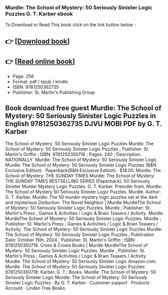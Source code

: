 ### Murdle: The School of Mystery: 50 Seriously Sinister Logic Puzzles G. T. Karber ebook

To Download or Read This book click on the link button below :

## 👉  [**[Download book](http://ebooksharez.info/download.php?group=book&from=github.com&id=718388&lnk=1061 "Download book")**]

## 👉  [**[Read online book](http://ebooksharez.info/download.php?group=book&from=github.com&id=718388&lnk=1061 "Read online book")**]


* Page: 256
* Format: pdf / epub / kindle
* ISBN: 9781250362735
* Publisher: St. Martin&#039;s Publishing Group



## Book download free guest Murdle: The School of Mystery: 50 Seriously Sinister Logic Puzzles in English 9781250362735 DJVU MOBI PDF by G. T. Karber



 The School of Mystery: 50 Seriously Sinister Logic Puzzles Murdle: The School of Mystery: 50 Seriously Sinister Logic Puzzles ; Publisher: St. Martin&#039;s Griffin ; ISBN: 9781250350718 ; Pages: 240 ; Description. NATIONALLY 
 Murdle: The School of Mystery: 50 Seriously Sinister Logic Murdle: The School of Mystery: 50 Seriously Sinister Logic Puzzles (B&amp;N Exclusive Edition) · Paperback(B&amp;N Exclusive Edition) · $18.00.
 Murdle: The School of Mystery: THE SUNDAY TIMES Murdle: The School of Mystery: THE SUNDAY TIMES BESTSELLING SERIES (Paperback). 50 Seriously Sinister Murder Mystery Logic Puzzles. G. T. Karber. Preorder from.
 Murdle: The School of Mystery 50 Seriously Sinister Logic Puzzles. Murdle. Author: G. T. Karber. Murdle: The 50 murder mystery logic puzzles set at the dark and mysterious Deduction 
 The Novel Neighbor | Murdle MurdleThe School of Mystery: 50 Seriously Sinister Logic Puzzles. Murdle ; Publisher: St. Martin&#039;s Press ; Games &amp; Activities / Logic &amp; Brain Teasers / Activity 
 Murdle MurdleThe School of Mystery: 50 Seriously Sinister Logic Puzzles. Murdle ; Publisher: St. Martin&#039;s Press ; Games &amp; Activities / Logic &amp; Brain Teasers / Activity 
 The School of Mystery: 50 Seriously Sinister Logic Puzzles Murdle: The School of Mystery: 50 Seriously Sinister Logic Puzzles ; Publication Date: October 15th, 2024 ; Publisher: St. Martin&#039;s Griffin ; ISBN: 9781250350718.
 Cross &amp; Crows Books | Murdle MurdleThe School of Mystery: 50 Seriously Sinister Logic Puzzles. Murdle ; Publisher: St. Martin&#039;s Press ; Games &amp; Activities / Logic &amp; Brain Teasers / Activity 
 Murdle: The School of Mystery: 50 Seriously Sinister Logic Amazon.com: Murdle: The School of Mystery: 50 Seriously Sinister Logic Puzzles: 9781250350718: Karber, G. T.: Books.
 Murdle: The School of Mystery: 50 Seriously Sinister Logic Murdle: The School of Mystery: 50 Seriously Sinister Logic Puzzles · By G. T. Karber · Customer support · Products · Account · Linden Tree Books.





